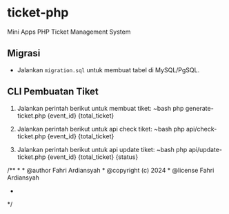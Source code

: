 # ticket-php
Mini Apps PHP Ticket Management System

## Migrasi
- Jalankan `migration.sql` untuk membuat tabel di MySQL/PgSQL.

## CLI Pembuatan Tiket
1. Jalankan perintah berikut untuk membuat tiket:
~bash
php generate-ticket.php {event_id} {total_ticket}

2. Jalankan perintah berikut untuk api check tiket:
~bash
php api/check-ticket.php {event_id} {total_ticket}

3. Jalankan perintah berikut untuk api update tiket:
~bash
php api/update-ticket.php {event_id} {total_ticket} {status}


/**
*
    * @author Fahri Ardiansyah
    * @copyright (c) 2024
    * @license Fahri Ardiansyah

*
*/
